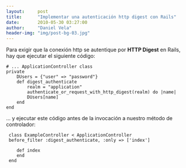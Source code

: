 ```yaml
---
layout:     post
title:      "Implementar una autenticación http digest con Rails"
date:       2010-05-30 03:27:00
author:     "Daniel Vela"
header-img: "img/post-bg-03.jpg"
---
```


Para exigir que la conexión http se autentique por **HTTP Digest** en Rails, hay que ejecutar el siguiente código:

	# ... ApplicationController class
	private  
		DUsers = {"user" => "password"}  
		def digest_authenticate  
			realm = "application"  
			authenticate_or_request_with_http_digest(realm) do |name|  
			DUsers[name]  
		end  
	end  

... y ejecutar este código antes de la invocación a nuestro método de controlador:

	 class ExampleController < ApplicationController  
	 before_filter :digest_authenticate, :only => ['index']  

	 	def index  
	 	end  
	 end  